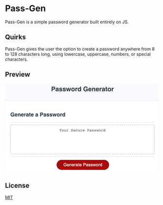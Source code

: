 # Pass-Gen

Pass-Gen is a simple password generator built entirely on JS.

## Quirks

Pass-Gen gives the user the option to create a password anywhere from 8 to 128 characters long, using lowercase, uppercase, numbers, or special characters.

## Preview

![Preview](./assets/images/preview.png)

## License
[MIT](https://choosealicense.com/licenses/mit/)